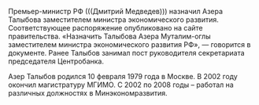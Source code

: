 Премьер-министр РФ (((Дмитрий Медведев))) назначил Азера Талыбова заместителем министра экономического развития. Соответствующее распоряжение опубликовано на сайте правительства. «Назначить Талыбова Азера Муталим-оглы заместителем министра экономического развития РФ», — говорится в документе. Ранее Талыбов занимал пост руководителя секретариата председателя Центробанка.

Азер Талыбов родился 10 февраля 1979 года в Москве. В 2002 году окончил магистратуру МГИМО. С 2002 по 2008 годы – работал на различных должностях в Минэкономразвития.
